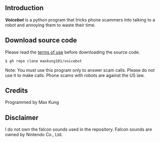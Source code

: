 Introduction
------------
***Voicebot*** is a python program that tricks phone scammers into talking to a robot and annoying them to waste their time.

Download source code
--------------------
Please read the [terms of use](https://github.com/maxkung101/voicebot/blob/master/terms.txt) before downloading the source code.
```
$ gh repo clone maxkung101/voicebot
```
Note: You must use this program only to answer scam calls. Please do not use it to make calls. Phone scams with robots are against the US law.

Credits
-------
Programmed by Max Kung

Disclaimer
----------
I do not own the falcon sounds used in the repository.
Falcon sounds are owned by Nintendo Co., Ltd.
